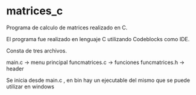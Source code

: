 # matrices_c
Programa de calculo de matrices realizado en C.

El programa fue realizado en lenguaje C utilizando Codeblocks como IDE.

Consta de tres archivos.

main.c -> menu principal
funcmatrices.c -> funciones
funcmatrices.h -> header

Se inicia desde main.c , en bin hay un ejecutable del mismo que se puede utilizar en windows
